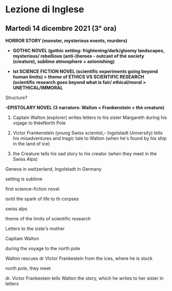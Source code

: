# Lezione di Inglese
##  Martedì 14 dicembre 2021 (3° ora)

**HORROR STORY (monster, mysterious events, murders)**

-   **GOTHIC NOVEL (gothic setting: frightening/dark/gloomy landscapes, mysterious/ rebellious (anti-)heroes - outcast of thè society (creature), sublime atmosphere = astonishing)**
    
-   **lst SCIENCE FICTION NOVEL (scientific experiments going beyond human limits) > theme of ETHICS VS SCIENTIFIC RESEARCH (scientific research goes beyond what is fair/ ethical/moral > UNETHICAL/IMMORAL**
    

Structure?

**-EPISTOLARY NOVEL (3 narrators: Walton < Frankenstein < thè creature)**

1.  Captain Walton (explorer) writes letters to his sister Margareth during his vojage to thèeNorth Pole
    
2.  Victor Frankenstein (young Swiss scientist,- Ingolstadt University) tells his misadventures and tragic tale to Walton (when he's found by his ship in the land of ice)
    
3.  the Creature tells his sad story to his creator (when they meet in the Swiss Alps)

Geneva in switzerland, Ingolstadt in Germany

setting is sublime

first science-fiction novel

isntil the spark of life to th corpses

swiss alps

theme of the limits of scientific research


Letters to the siste's mother 

Capitam Walton

during the voyage to the north pole

Walton rescues dr VIctor Frankestein from the ices, where he is stuck

north pole, they meet

dr. Victor Frankestein tells Walton the story, which he writes to her sister in letters
<!--stackedit_data:
eyJoaXN0b3J5IjpbMjE0MzgwODEzNiwxOTY3MzczNDMzLC0xOT
c1NTU0Njg2LDY1MTY3MzgzNiwtMTAyNjQ3NTgyNV19
-->